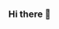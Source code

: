 ### Hi there 👋

<!--
**SundaramSubramanian/SundaramSubramanian** is a ✨ _special_ ✨ repository because its `README.md` (this file) appears on your GitHub profile.

Here are some ideas to get you started:

- 🔭 I’m currently working on Database (MS SQL)
- 🌱 I’m currently learning .NET CORE, Blazor, ML, Azure
- 📫 How to reach me: Twitter: IamSundarBhai,

